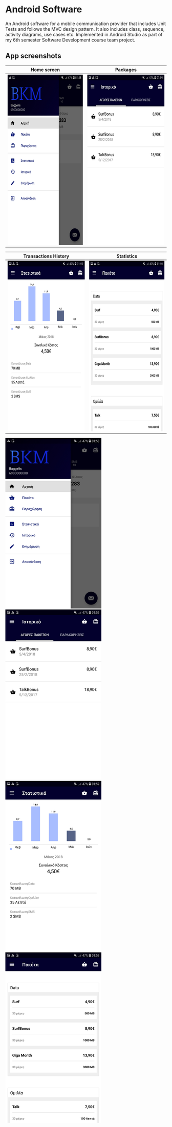 # Android Software
An Android software for a mobile communication provider that includes Unit Tests and follows the MVC design pattern. 
It also includes class, sequence, activity diagrams, use cases etc. Implemented in Android Studio as part of my 6th semester Software Development course team project.

## App screenshots
Home screen            |  Packages
:-------------------------:|:-------------------------:
<img src="/scr1.jpg"  width="300" height="533"/> | <img src="/scr2.jpg"  width="300" height="533"/> 

Transactions History            |  Statistics
:-------------------------:|:-------------------------:
<img src="/scr3.jpg"  width="300" height="533"/>  |  <img src="/scr4.jpg"  width="300" height="533"/>


<p float="left">
  <img src="/scr1.jpg"  width="300" height="533"/>
  <img src="/scr2.jpg"  width="300" height="533"/> 
  <img src="/scr3.jpg"  width="300" height="533"/>
  <img src="/scr4.jpg"  width="300" height="533"/>
</p>
